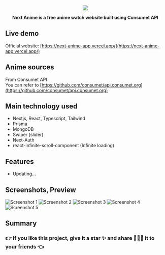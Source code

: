 <div align="center">
    <img src="https://res.cloudinary.com/annnn/image/upload/v1683898263/logo_id1pyr.png" />
</div>

<p align="center"><strong>Next Anime is a free anime watch website built using Consumet API</strong></p>

## Live demo

Official website: [https://next-anime-app.vercel.app/](https://next-anime-app.vercel.app/)

## Anime sources

From Consumet API  
You can refer to [https://github.com/consumet/api.consumet.org](https://github.com/consumet/api.consumet.org)

## Main technology used

- Nextjs, React, Typescript, Tailwind
- Prisma
- MongoDB
- Swiper (slider)
- Next-Auth
- react-infinite-scroll-component (Infinite loading)

## Features

- Updating...

## Screenshots, Preview

![Screenshot 1](https://res.cloudinary.com/annnn/image/upload/v1683903060/localhost_3000__kqavnm.png)
![Screenshot 2](https://res.cloudinary.com/annnn/image/upload/v1683903066/localhost_3000__1_kjxyf2.png)
![Screenshot 3](https://res.cloudinary.com/annnn/image/upload/v1683903053/localhost_3000__3_ahhzkz.png)
![Screenshot 4](https://res.cloudinary.com/annnn/image/upload/v1683903029/localhost_3000__2_sxk4pr.png)
![Screenshot 5](https://res.cloudinary.com/annnn/image/upload/v1683903024/localhost_3000__4_uea2iw.png)

## Summary

### 👉 If you like this project, give it a star ✨ and share 👨🏻‍💻 it to your friends 👈
